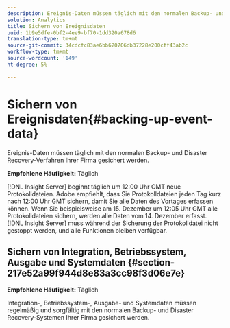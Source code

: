 ```yaml
---
description: Ereignis-Daten müssen täglich mit den normalen Backup- und Disaster Recovery-Verfahren Ihrer Firma gesichert werden.
solution: Analytics
title: Sichern von Ereignisdaten
uuid: 1b9e5dfe-0bf2-4ee9-bf70-1dd320a678d6
translation-type: tm+mt
source-git-commit: 34cdcfc83ae6bb620706db37228e200cff43ab2c
workflow-type: tm+mt
source-wordcount: '149'
ht-degree: 5%

---
```



# Sichern von Ereignisdaten{#backing-up-event-data}

Ereignis-Daten müssen täglich mit den normalen Backup- und Disaster Recovery-Verfahren Ihrer Firma gesichert werden.

**Empfohlene Häufigkeit:** Täglich

[!DNL Insight Server] beginnt täglich um 12:00 Uhr GMT neue Protokolldateien. Adobe empfiehlt, dass Sie Protokolldateien jeden Tag kurz nach 12:00 Uhr GMT sichern, damit Sie alle Daten des Vortages erfassen können. Wenn Sie beispielsweise am 15. Dezember um 12:05 Uhr GMT alle Protokolldateien sichern, werden alle Daten vom 14. Dezember erfasst. [!DNL Insight Server] muss während der Sicherung der Protokolldatei nicht gestoppt werden, und alle Funktionen bleiben verfügbar.

## Sichern von Integration, Betriebssystem, Ausgabe und Systemdaten {#section-217e52a99f944d8e83a3cc98f3d06e7e}

**Empfohlene Häufigkeit:** Täglich

Integration-, Betriebssystem-, Ausgabe- und Systemdaten müssen regelmäßig und sorgfältig mit den normalen Backup- und Disaster Recovery-Systemen Ihrer Firma gesichert werden.
